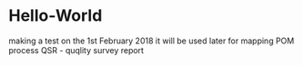 # Hello-World
making a test on the 1st February 2018
it will be used later for mapping POM process
QSR - quqlity survey report 
